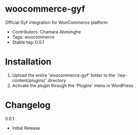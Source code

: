# woocommerce-gyf
Official Gyf integration for WooCommerce platform
- Contributors: Chamara Abesinghe
- Tags: woocommerce
- Stable tag: 0.0.1

# Installation

1. Upload the entire 'woocommerce-gyf' folder to the '/wp-content/plugins/' directory
2. Activate the plugin through the 'Plugins' menu in WordPress

# Changelog

0.0.1
- Initial Release
